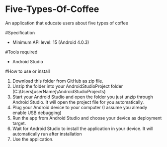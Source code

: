 # Five-Types-Of-Coffee
An application that educate users about five types of coffee

#Specification
- Minimum API level: 15 (Android 4.0.3)

#Tools required
- Android Studio

#How to use or install
1. Download this folder from GitHub as zip file.
2. Unzip the folder into your AndroidStudioProject folder (C:\Users\[userName]\AndroidStudioProjects)
3. Start your Android Studio and open the folder you just unzip through Android Studio. It will open the project file for you automatically.
4. Plug your Android device to your computer (I assume you already enable USB debugging)
5. Run the app from Android Studio and choose your device as deployment target.
6. Wait for Android Studio to install the application in your device. It will automatically run after installation
7. Use the application.
